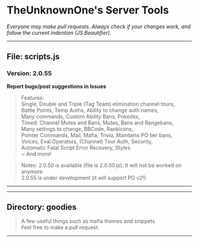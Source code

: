 # TheUnknownOne's Server Tools*Everyone may make pull requests. Always check if your changes work, and follow the current indention (JS Beautifier).****## File: scripts.js### Version: 2.0.55  **Report bugs/post suggestions in Issues**> Features:  Single, Double and Triple (Tag Team) elimination channel tours,  Battle Points, Temp Auths, Ability to change auth names,  Many commands, Custom Ability Bans, Pokedex,    Timed: Channel Mutes and Bans, Mutes, Bans and Rangebans,  Many settings to change, BBCode, Rankicons,  Pointer Commands, Mail, Mafia, Trivia, Maintains PO tier bans,  Voices, Eval Operators, (Channel) Tour Auth, Security,   Automatic Fatal Script Error Recovery, Styles.  ~ And more!> Notes:2.0.50 is available (file is 2.0.50.js). It will not be worked on anymore.  2.0.55 is under development (it will support PO v2!)******## Directory: goodies> A few useful things such as mafia themes and snippets  Feel free to make a pull request.***